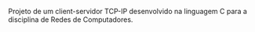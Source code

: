 Projeto de um client-servidor TCP-IP desenvolvido na linguagem C para a disciplina de Redes de Computadores.
